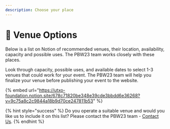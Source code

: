 ```yaml
---
description: Choose your place
---
```


# 📍 Venue Options

Below is a list on Notion of recommended venues, their location, availability, capacity and possible uses. The PBW23 team works closely with these places.

Look through capacity, possible uses, and available dates to select 1-3 venues that could work for your event. The PBW23 team will help you finalize your venue before publishing your event to the website.

{% embed url="https://utxo-foundation.notion.site/678c71820be348e39cde3bbdd6e36268?v=9c75a8c2c9844a18b9d70ce247811b53" %}

{% hint style="success" %}
Do you operate a suitable venue and would you like us to include it on this list? Please contact the PBW23 team - [Contact Us](../contact-us.md).
{% endhint %}

